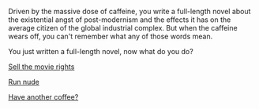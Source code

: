 Driven by the massive dose of caffeine, you write a full-length novel
about the existential angst of post-modernism and the effects it has on
the average citizen of the global industrial complex.
But when the caffeine wears off, you can't remember what any of those words mean.

You just written a full-length novel, now what do you do?

[Sell the movie rights](../hollywood/hollywood.md)

[Run nude](../nude-run/nude-run.md)

[Have another coffee?](../another-coffee/another-coffee.md)
